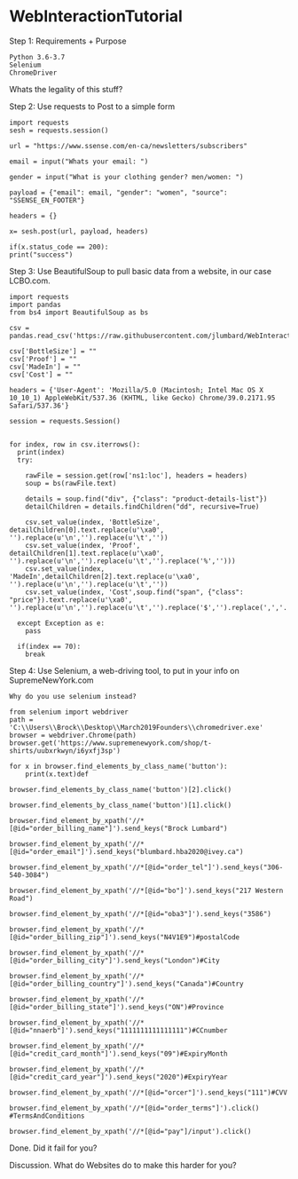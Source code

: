 # WebInteractionTutorial

Step 1: Requirements + Purpose
	
	Python 3.6-3.7
	Selenium
	ChromeDriver
	
  Whats the legality of this stuff?

Step 2: Use requests to Post to a simple form

    import requests
    sesh = requests.session()

    url = "https://www.ssense.com/en-ca/newsletters/subscribers"

    email = input("Whats your email: ")

    gender = input("What is your clothing gender? men/women: ")

    payload = {"email": email, "gender": "women", "source": "SSENSE_EN_FOOTER"}

    headers = {}

    x= sesh.post(url, payload, headers)

    if(x.status_code == 200):
    print("success")


Step 3: Use BeautifulSoup to pull basic data from a website, in our case LCBO.com.

    import requests
    import pandas
    from bs4 import BeautifulSoup as bs

    csv = pandas.read_csv('https://raw.githubusercontent.com/jlumbard/WebInteractionTutorial/master/LCBOProductList.csv')

    csv['BottleSize'] = ""
    csv['Proof'] = ""
    csv['MadeIn'] = ""
    csv['Cost'] = ""

    headers = {'User-Agent': 'Mozilla/5.0 (Macintosh; Intel Mac OS X 10_10_1) AppleWebKit/537.36 (KHTML, like Gecko) Chrome/39.0.2171.95 Safari/537.36'}

    session = requests.Session()


    for index, row in csv.iterrows():
      print(index)
      try:

        rawFile = session.get(row['ns1:loc'], headers = headers)
        soup = bs(rawFile.text)

        details = soup.find("div", {"class": "product-details-list"})
        detailChildren = details.findChildren("dd", recursive=True)

        csv.set_value(index, 'BottleSize', detailChildren[0].text.replace(u'\xa0', '').replace(u'\n','').replace(u'\t',''))
        csv.set_value(index, 'Proof', detailChildren[1].text.replace(u'\xa0', '').replace(u'\n','').replace(u'\t','').replace('%','')))
        csv.set_value(index, 'MadeIn',detailChildren[2].text.replace(u'\xa0', '').replace(u'\n','').replace(u'\t',''))
        csv.set_value(index, 'Cost',soup.find("span", {"class": "price"}).text.replace(u'\xa0', '').replace(u'\n','').replace(u'\t','').replace('$','').replace(',','.'))
	
      except Exception as e:
        pass

      if(index == 70):
        break

Step 4: Use Selenium, a web-driving tool, to put in your info on SupremeNewYork.com

    Why do you use selenium instead?
    
    from selenium import webdriver
    path = 'C:\\Users\\Brock\\Desktop\\March2019Founders\\chromedriver.exe'
    browser = webdriver.Chrome(path)
    browser.get('https://www.supremenewyork.com/shop/t-shirts/uubxrkwyn/i6yxfj3sp')
    
    for x in browser.find_elements_by_class_name('button'):
		print(x.text)def 
    
    browser.find_elements_by_class_name('button')[2].click()
    
    browser.find_elements_by_class_name('button')[1].click()
    
    browser.find_element_by_xpath('//*[@id="order_billing_name"]').send_keys("Brock Lumbard")
    
    browser.find_element_by_xpath('//*[@id="order_email"]').send_keys("blumbard.hba2020@ivey.ca")
    
    browser.find_element_by_xpath('//*[@id="order_tel"]').send_keys("306-540-3084")
    
    browser.find_element_by_xpath('//*[@id="bo"]').send_keys("217 Western Road")
   
    browser.find_element_by_xpath('//*[@id="oba3"]').send_keys("3586")
    
    browser.find_element_by_xpath('//*[@id="order_billing_zip"]').send_keys("N4V1E9")#postalCode
    
    browser.find_element_by_xpath('//*[@id="order_billing_city"]').send_keys("London")#City
    
    browser.find_element_by_xpath('//*[@id="order_billing_country"]').send_keys("Canada")#Country
    
    browser.find_element_by_xpath('//*[@id="order_billing_state"]').send_keys("ON")#Province
    
    browser.find_element_by_xpath('//*[@id="nnaerb"]').send_keys("1111111111111111")#CCnumber
    
    browser.find_element_by_xpath('//*[@id="credit_card_month"]').send_keys("09")#ExpiryMonth
    
    browser.find_element_by_xpath('//*[@id="credit_card_year"]').send_keys("2020")#ExpiryYear
    
    browser.find_element_by_xpath('//*[@id="orcer"]').send_keys("111")#CVV
    
    browser.find_element_by_xpath('//*[@id="order_terms"]').click() #TermsAndConditions
   
    browser.find_element_by_xpath('//*[@id="pay"]/input').click()
    
  Done. Did it fail for you?
  
  Discussion. What do Websites do to make this harder for you?
